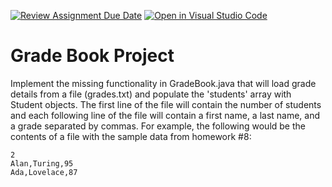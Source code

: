 [![Review Assignment Due Date](https://classroom.github.com/assets/deadline-readme-button-22041afd0340ce965d47ae6ef1cefeee28c7c493a6346c4f15d667ab976d596c.svg)](https://classroom.github.com/a/mdav69Va)
[![Open in Visual Studio Code](https://classroom.github.com/assets/open-in-vscode-2e0aaae1b6195c2367325f4f02e2d04e9abb55f0b24a779b69b11b9e10269abc.svg)](https://classroom.github.com/online_ide?assignment_repo_id=17137383&assignment_repo_type=AssignmentRepo)
# Grade Book Project

Implement the missing functionality in GradeBook.java that will load grade details from a file (grades.txt) and populate the 'students' array with Student objects. The first line of the file will contain the number of students and each following line of the file will contain a first name, a last name, and a grade separated by commas. For example, the following would be the contents of a file with the sample data from homework #8:

    2
    Alan,Turing,95
    Ada,Lovelace,87


